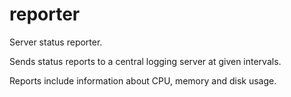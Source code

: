 # reporter

Server status reporter.

Sends status reports to a central logging server at given intervals.

Reports include information about CPU, memory and disk usage.
